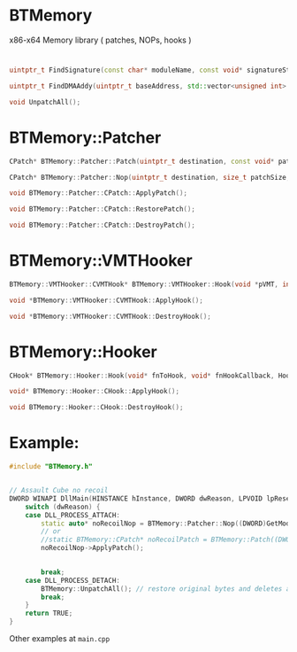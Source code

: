 # BTMemory
x86-x64 Memory library ( patches, NOPs, hooks )
# 

```cpp
uintptr_t FindSignature(const char* moduleName, const void* signatureString, const char* mask);
```
```cpp
uintptr_t FindDMAAddy(uintptr_t baseAddress, std::vector<unsigned int> offsets);
```
```cpp
void UnpatchAll();
```


# BTMemory::Patcher
```cpp
CPatch* BTMemory::Patcher::Patch(uintptr_t destination, const void* patchBytes, size_t patchSize, bool isSimple = false);
```
```cpp
CPatch* BTMemory::Patcher::Nop(uintptr_t destination, size_t patchSize, bool isSimple = false);
```
```cpp
void BTMemory::Patcher::CPatch::ApplyPatch();
```
```cpp
void BTMemory::Patcher::CPatch::RestorePatch();
```
```cpp
void BTMemory::Patcher::CPatch::DestroyPatch();
```

# BTMemory::VMTHooker 
```cpp
BTMemory::VMTHooker::CVMTHook* BTMemory::VMTHooker::Hook(void *pVMT, int iMethodIndex, void *fnHook);
```
```cpp
void *BTMemory::VMTHooker::CVMTHook::ApplyHook();
```
```cpp
void *BTMemory::VMTHooker::CVMTHook::DestroyHook();
```
# BTMemory::Hooker
```cpp
CHook* BTMemory::Hooker::Hook(void* fnToHook, void* fnHookCallback, HookType hookType, size_t hookSize = 5);
```
```cpp
void* BTMemory::Hooker::CHook::ApplyHook();
```
```cpp
void BTMemory::Hooker::CHook::DestroyHook();
```


# Example:
```cpp
#include "BTMemory.h"


// Assault Cube no recoil
DWORD WINAPI DllMain(HINSTANCE hInstance, DWORD dwReason, LPVOID lpReserved) {
	switch (dwReason) {
	case DLL_PROCESS_ATTACH:
		static auto* noRecoilNop = BTMemory::Patcher::Nop((DWORD)GetModuleHandle(NULL) + 0x63786, 10); // nop the function call
		// or
		//static BTMemory::CPatch* noRecoilPatch = BTMemory::Patch((DWORD)GetModuleHandle(NULL) + 0x62020, "\xC2\x80\x00", 3); // "ret 08" to prevent execution of function
		noRecoilNop->ApplyPatch();

	
		break;
	case DLL_PROCESS_DETACH:
		BTMemory::UnpatchAll(); // restore original bytes and deletes allocated memory for them
		break;
	}
	return TRUE;
}
```
Other examples at `main.cpp`
